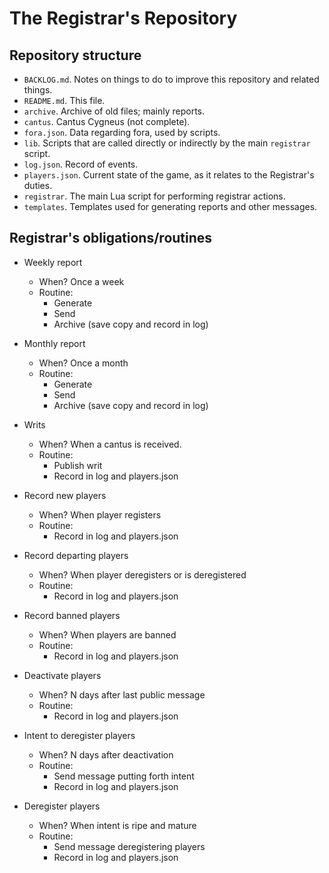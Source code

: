 # The Registrar's Repository

## Repository structure

- `BACKLOG.md`. Notes on things to do to improve this repository and related things.
- `README.md`. This file.
- `archive`. Archive of old files; mainly reports.
- `cantus`. Cantus Cygneus (not complete).
- `fora.json`. Data regarding fora, used by scripts.
- `lib`. Scripts that are called directly or indirectly by the main `registrar` script.
- `log.json`. Record of events.
- `players.json`. Current state of the game, as it relates to the Registrar's duties.
- `registrar`. The main Lua script for performing registrar actions.
- `templates`. Templates used for generating reports and other messages.

## Registrar's obligations/routines

- Weekly report
  - When? Once a week
  - Routine:
    - Generate
    - Send
    - Archive (save copy and record in log)

- Monthly report
  - When? Once a month
  - Routine:
    - Generate
    - Send
    - Archive (save copy and record in log)

- Writs
  - When? When a cantus is received.
  - Routine:
    - Publish writ
    - Record in log and players.json

- Record new players
  - When? When player registers
  - Routine:
    - Record in log and players.json

- Record departing players
  - When? When player deregisters or is deregistered
  - Routine:
    - Record in log and players.json

- Record banned players
  - When? When players are banned
  - Routine:
    - Record in log and players.json

- Deactivate players
  - When? N days after last public message
  - Routine:
    - Record in log and players.json

- Intent to deregister players
  - When? N days after deactivation
  - Routine:
    - Send message putting forth intent
    - Record in log and players.json

- Deregister players
  - When? When intent is ripe and mature
  - Routine:
    - Send message deregistering players
    - Record in log and players.json
